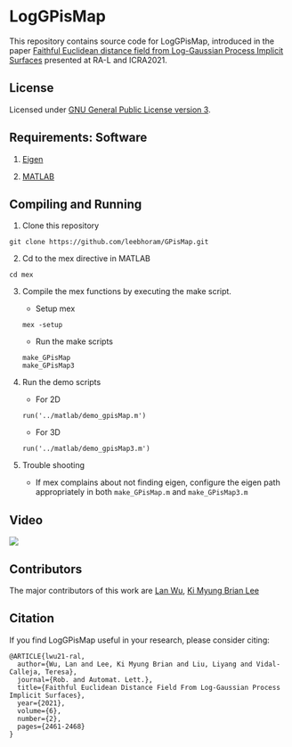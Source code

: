 # LogGPisMap 

This repository contains source code for LogGPisMap, introduced in the paper [Faithful Euclidean distance field from Log-Gaussian Process Implicit Surfaces](https://ieeexplore.ieee.org/abstract/document/9361242) presented at RA-L and ICRA2021.

## License

Licensed under [GNU General Public License version 3](https://www.gnu.org/licenses/gpl-3.0.html).

## Requirements: Software

1. [Eigen](http://eigen.tuxfamily.org/)

2. [MATLAB](https://www.mathworks.com/products/matlab.html)

## Compiling and Running

1. Clone this repository
```
git clone https://github.com/leebhoram/GPisMap.git
```

2. Cd to the mex directive in MATLAB
```
cd mex
```

3. Compile the mex functions by executing the make script.
    * Setup mex 
    ```
    mex -setup
    ```
    * Run the make scripts
    ```
    make_GPisMap
    make_GPisMap3
    ```

4. Run the demo scripts

    * For 2D 
    ```
    run('../matlab/demo_gpisMap.m')
    ```
    * For 3D 
    ```
    run('../matlab/demo_gpisMap3.m')
    ```

5. Trouble shooting
    * If mex complains about not finding eigen, configure the eigen path appropriately
        in both `make_GPisMap.m` and `make_GPisMap3.m`

## Video  
[![](http://img.youtube.com/vi/_EqeoLeHzXU/0.jpg)](http://www.youtube.com/watch?v=_EqeoLeHzXU "Online Continuous Mapping using GPIS")

## Contributors

The major contributors of this work are [Lan Wu](https://github.com/lanwu076), [Ki Myung Brian Lee](https://github.com/lkm1321)

## Citation
 
If you find LogGPisMap useful in your research, please consider citing:
```
@ARTICLE{lwu21-ral,
  author={Wu, Lan and Lee, Ki Myung Brian and Liu, Liyang and Vidal-Calleja, Teresa},
  journal={Rob. and Automat. Lett.}, 
  title={Faithful Euclidean Distance Field From Log-Gaussian Process Implicit Surfaces}, 
  year={2021},
  volume={6},
  number={2},
  pages={2461-2468}
}
```
